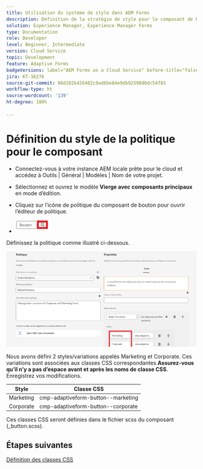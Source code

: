 ```yaml
---
title: Utilisation du système de style dans AEM Forms
description: Définition de la stratégie de style pour le composant de bouton
solution: Experience Manager, Experience Manager Forms
type: Documentation
role: Developer
level: Beginner, Intermediate
version: Cloud Service
topic: Development
feature: Adaptive Forms
badgeVersions: label="AEM Forms as a Cloud Service" before-title="false"
jira: KT-16276
source-git-commit: 86d282b426402c9ad6be84e9db92598d0dc54f85
workflow-type: ht
source-wordcount: '139'
ht-degree: 100%

---
```


# Définition du style de la politique pour le composant

* Connectez-vous à votre instance AEM locale prête pour le cloud et accédez à Outils | Général | Modèles | Nom de votre projet.

* Sélectionnez et ouvrez le modèle **Vierge avec composants principaux** en mode d’édition.
* Cliquez sur l’icône de politique du composant de bouton pour ouvrir l’éditeur de politique.

* ![button-policy](assets/button-policy.png)

Définissez la politique comme illustré ci-dessous.

![button-policy-details](assets/styling-policy.png)

Nous avons défini 2 styles/variations appelés Marketing et Corporate. Ces variations sont associées aux classes CSS correspondantes.**Assurez-vous qu’il n’y a pas d’espace avant et après les noms de classe CSS**.
Enregistrez vos modifications.

| Style | Classe CSS |
|-----------|------------------------------------|
| Marketing | cmp-adaptiveform-button--marketing |
| Corporate | cmp-adaptiveform-button--corporate |

Ces classes CSS seront définies dans le fichier scss du composant (_button.scss).

## Étapes suivantes

[Définition des classes CSS](./create-variations.md)
